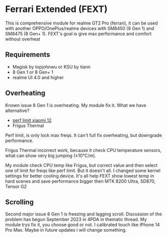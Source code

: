 # Ferrari Extended (FEXT)
This is comprehensive module for realme GT2 Pro (ferrari), it can be used with another OPPO/OnePlus/realme devices with SM8450 (8 Gen 1) and SM8475 (8 Gen+ 1). FEXT's goal is give max performance and comfort without overheat
## Requirements
- Magisk by topjohnwu or KSU by tiann
- 8 Gen 1 or 8 Gen+ 1
- realme UI 4.0 and higher
## Overheating
Known issue 8 Gen 1 is overheating. My module fix it. What we have alternative?

- [perf limit xiaomi 12](https://github.com/Magisk-Modules-Alt-Repo/perf-limit-xiaomi-12)
- Frigus Thermal

Perf limit, is only lock max freqs. It can't full fix overheating, but downgrade performance.

Frigus Thermal incorrect work, because it check CPU temperature sensors, what can show very big jumping (±10°C/m).

My module check CPU temp like Frigus, but correct value and then select one of limit for freqs like perf limit. But it doesn't all. I changed some kernel settings for better cooling device. It's all help FEXT show lowest temp in hard scenes and save performance bigger then MTK 8200 Ultra, SD870, Tensor G2
## Scrolling
Second major issue 8 Gen 1 is freezing and lagging scroll. Discussion of the problem has begun September 2023 in 4PDA in thematic thread. My module trys fix it, you choose good or not. I calibrated touch like iPhone 14 Pro Max. Maybe in future updates i will change something.
